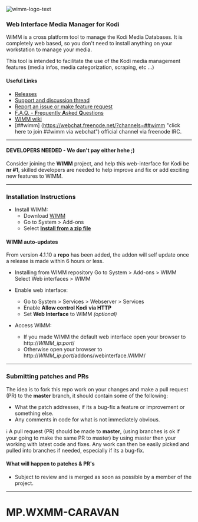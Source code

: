 ![wimm-logo-text](https://github.com/slash2009/XWMM/blob/master/resources/images/wimm-text-black-simple-no_bg.png)

### Web Interface Media Manager for Kodi

WIMM is a cross platform tool to manage the Kodi Media Databases. It is completely web based, so you don't need to install anything on your workstation to manage your media.

This tool is intended to facilitate the use of the Kodi media management features (media infos, media categorization, scraping, etc ...)

#### Useful Links
* [Releases](https://github.com/slash2009/XWMM/releases "Grab the very latest WIMM release")
* [Support and discussion thread](http://forum.kodi.tv/showthread.php?tid=188839 "Support and discussion forum thread")
* [Report an issue or make feature request](https://github.com/slash2009/XWMM/issues "Report an issue  Report an issue or make feature request")
* [F.A.Q. - <b>F</b>requently <b>A</b>sked <b>Q</b>uestions](https://github.com/slash2009/XWMM/wiki/F.A.Q.-Frequently-asked-questions "F.A.Q. - Frequently Asked Questions")
* [WIMM wiki](https://github.com/slash2009/XWMM/wiki "WIMM Wiki open to you!")
* [##wimm] (https://webchat.freenode.net/?channels=##wimm "click here to join ##wimm via webchat") official channel via freenode IRC.

- - -

#### DEVELOPERS NEEDED - We don't pay either hehe ;)
Consider joining the **WIMM** project, and help this web-interface for Kodi be **nr #1**, skilled developers are needed to help improve and fix or add exciting new features to WIMM.

- - -

### Installation Instructions

- Install WIMM:
  - Download [WIMM](https://github.com/slash2009/XWMM/releases)
  - Go to System > Add-ons
  - Select **[Install from a zip file](http://kodi.wiki/view/HOW-TO:Install_an_Add-on_from_a_zip_file "HOW-TO:Install an Add-on from a zip file")**

#### WIMM **auto-updates**

From version 4.1.10 a **repo** has been added, the addon will self update once a release is made within 6 hours or less.

  - Installing from WIMM repository
    Go to System > Add-ons > WIMM
    Select Web interfaces > WIMM

- Enable web interface:
  - Go to System > Services > Webserver > Services
  - Enable **Allow control Kodi via HTTP**
  - Set **Web Interface** to WIMM *(optional)*

- Access WIMM:
  - If you made WIMM the default web interface open your browser to http://*WIMM_ip*:*port*/
  - Otherwise open your browser to http://*WIMM_ip*:*port*/addons/webinterface.WIMM/

- - -

### Submitting patches and PRs
The idea is to fork this repo work on your changes and make a pull request (PR) to the **master** branch, it should contain some of the following:

* What the patch addresses, if its a bug-fix a feature or improvement or something else.
* Any comments in code for what is not immediately obvious.

:information_source:   A pull request (PR) should be made to **master**, (using branches is ok if your going to make the same PR to master) by using master then your working with latest code and fixes. Any work can then be easily picked and pulled into branches if needed, especially if its a bug-fix.

#### What will happen to patches & PR's
* Subject to review and is merged as soon as possible by a member of the project.

- - -
# MP.WXMM-CARAVAN
